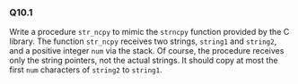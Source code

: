 
### Q10.1

Write a procedure `str_ncpy` to mimic the `strncpy` function provided by the C library. The function `str_ncpy` receives two strings, `string1` and `string2`, and a positive integer `num` via the stack. Of course, the procedure receives only the string pointers, not the actual strings. It should copy at most the first `num` characters of `string2` to `string1`.